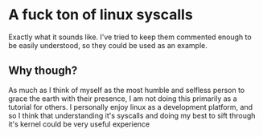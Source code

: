 # A fuck ton of linux syscalls  
Exactly what it sounds like. I've tried to keep them commented
enough to be easily understood, so they could be used as an example.  
## Why though?  
As much as I think of myself as the most humble and selfless person to grace the earth with their presence, I am not doing this
primarily as a tutorial for others. I personally enjoy linux as a development platform,
and so I think that understanding it's syscalls and doing my best to sift through
it's kernel could be very useful experience
